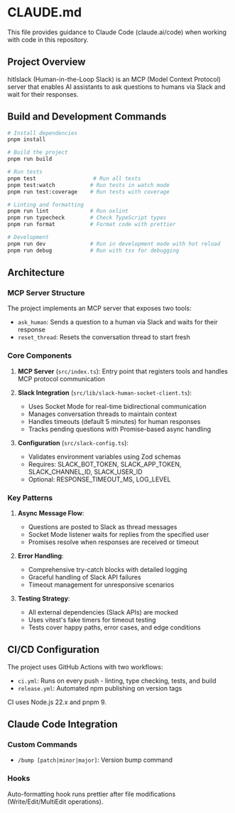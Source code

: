 # CLAUDE.md

This file provides guidance to Claude Code (claude.ai/code) when working with code in this repository.

## Project Overview

hitlslack (Human-in-the-Loop Slack) is an MCP (Model Context Protocol) server that enables AI assistants to ask questions to humans via Slack and wait for their responses.

## Build and Development Commands

```bash
# Install dependencies
pnpm install

# Build the project
pnpm run build

# Run tests
pnpm test                  # Run all tests
pnpm test:watch           # Run tests in watch mode
pnpm run test:coverage    # Run tests with coverage

# Linting and formatting
pnpm run lint             # Run oxlint
pnpm run typecheck        # Check TypeScript types
pnpm run format           # Format code with prettier

# Development
pnpm run dev              # Run in development mode with hot reload
pnpm run debug            # Run with tsx for debugging
```

## Architecture

### MCP Server Structure

The project implements an MCP server that exposes two tools:

- `ask_human`: Sends a question to a human via Slack and waits for their response
- `reset_thread`: Resets the conversation thread to start fresh

### Core Components

1. **MCP Server** (`src/index.ts`): Entry point that registers tools and handles MCP protocol communication

2. **Slack Integration** (`src/lib/slack-human-socket-client.ts`):
   - Uses Socket Mode for real-time bidirectional communication
   - Manages conversation threads to maintain context
   - Handles timeouts (default 5 minutes) for human responses
   - Tracks pending questions with Promise-based async handling

3. **Configuration** (`src/slack-config.ts`):
   - Validates environment variables using Zod schemas
   - Requires: SLACK_BOT_TOKEN, SLACK_APP_TOKEN, SLACK_CHANNEL_ID, SLACK_USER_ID
   - Optional: RESPONSE_TIMEOUT_MS, LOG_LEVEL

### Key Patterns

1. **Async Message Flow**:
   - Questions are posted to Slack as thread messages
   - Socket Mode listener waits for replies from the specified user
   - Promises resolve when responses are received or timeout

2. **Error Handling**:
   - Comprehensive try-catch blocks with detailed logging
   - Graceful handling of Slack API failures
   - Timeout management for unresponsive scenarios

3. **Testing Strategy**:
   - All external dependencies (Slack APIs) are mocked
   - Uses vitest's fake timers for timeout testing
   - Tests cover happy paths, error cases, and edge conditions

## CI/CD Configuration

The project uses GitHub Actions with two workflows:

- `ci.yml`: Runs on every push - linting, type checking, tests, and build
- `release.yml`: Automated npm publishing on version tags

CI uses Node.js 22.x and pnpm 9.

## Claude Code Integration

### Custom Commands

- `/bump [patch|minor|major]`: Version bump command

### Hooks

Auto-formatting hook runs prettier after file modifications (Write/Edit/MultiEdit operations).
